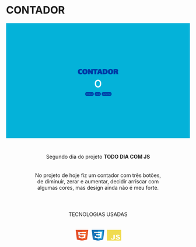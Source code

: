 # CONTADOR

![preview](preview.png)

#

<div align="center">
 Segundo dia do projeto <b>TODO DIA COM JS</b>
<br><br><br>
 No projeto de hoje fiz um contador com três botões,<br>
 de diminuir, zerar e aumentar, decidir arriscar com<br>
 algumas cores, mas design ainda não é meu forte.
</div>

#

<br>
<div align="center">
<center>  TECNOLOGIAS USADAS
<br><br><br>
<img align="center" alt="HTML" height="30" width="40" src="https://raw.githubusercontent.com/devicons/devicon/master/icons/html5/html5-original.svg">
<img align="center" alt="CSS" height="30" width="40" src="https://raw.githubusercontent.com/devicons/devicon/master/icons/css3/css3-original.svg">
<img align="center" alt="Js" height="30" width="40" src="https://raw.githubusercontent.com/devicons/devicon/master/icons/javascript/javascript-plain.svg">
</div>
<br><br><br>
